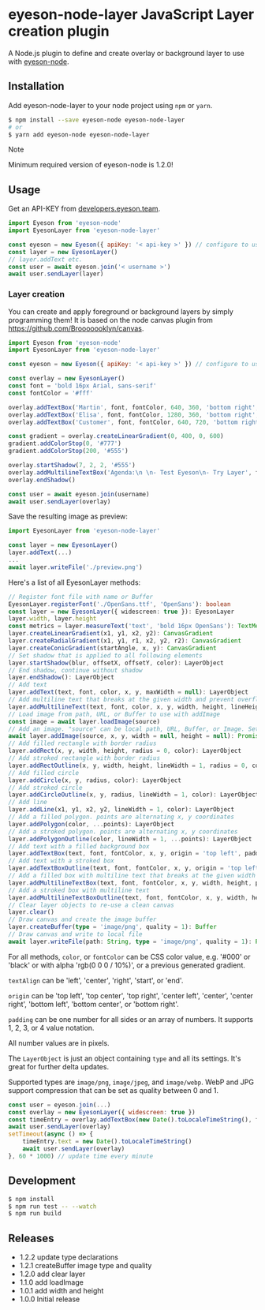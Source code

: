 # eyeson-node-layer JavaScript Layer creation plugin

A Node.js plugin to define and create overlay or background layer to use with
[eyeson-node](https://github.com/eyeson-team/eyeson-node).

## Installation

Add eyeson-node-layer to your node project using `npm` or `yarn`.

```sh
$ npm install --save eyeson-node eyeson-node-layer
# or
$ yarn add eyeson-node eyeson-node-layer
```

> [!NOTE]
> Minimum required version of eyeson-node is 1.2.0!

## Usage

Get an API-KEY from
[developers.eyeson.team](https://developers.eyeson.team).

```js
import Eyeson from 'eyeson-node'
import EyesonLayer from 'eyeson-node-layer'

const eyeson = new Eyeson({ apiKey: '< api-key >' }) // configure to use your api key
const layer = new EyesonLayer()
// layer.addText etc.
const user = await eyeson.join('< username >')
await user.sendLayer(layer)
```

### Layer creation

You can create and apply foreground or background layers by simply programming
them! It is based on the node canvas plugin from https://github.com/Brooooooklyn/canvas.

```js
import Eyeson from 'eyeson-node'
import EyesonLayer from 'eyeson-node-layer'

const eyeson = new Eyeson({ apiKey: '< api-key >' }) // configure to use your api key

const overlay = new EyesonLayer()
const font = 'bold 16px Arial, sans-serif'
const fontColor = '#fff'

overlay.addTextBox('Martin', font, fontColor, 640, 360, 'bottom right', 10, null, 4, '#0000007f')
overlay.addTextBox('Elisa', font, fontColor, 1280, 360, 'bottom right', 10, null, 4, '#0000007f')
overlay.addTextBox('Customer', font, fontColor, 640, 720, 'bottom right', 10, null, 4, '#0000007f')

const gradient = overlay.createLinearGradient(0, 400, 0, 600)
gradient.addColorStop(0, '#777')
gradient.addColorStop(200, '#555')

overlay.startShadow(7, 2, 2, '#555')
overlay.addMultilineTextBox('Agenda:\n \n- Test Eyeson\n- Try Layer', font, fontColor, 700, 400, 240, 200, 20, 22, 4, gradient, 'center')
overlay.endShadow()

const user = await eyeson.join(username)
await user.sendLayer(overlay)
```

Save the resulting image as preview:

```js
import EyesonLayer from 'eyeson-node-layer'

const layer = new EyesonLayer()
layer.addText(...)
...
await layer.writeFile('./preview.png')
```

Here's a list of all EyesonLayer methods:

```ts
// Register font file with name or Buffer
EyesonLayer.registerFont('./OpenSans.ttf', 'OpenSans'): boolean
const layer = new EyesonLayer({ widescreen: true }): EyesonLayer
layer.width, layer.height
const metrics = layer.measureText('text', 'bold 16px OpenSans'): TextMetrics
layer.createLinearGradient(x1, y1, x2, y2): CanvasGradient
layer.createRadialGradient(x1, y1, r1, x2, y2, r2): CanvasGradient
layer.createConicGradient(startAngle, x, y): CanvasGradient
// Set shadow that is applied to all following elements
layer.startShadow(blur, offsetX, offsetY, color): LayerObject
// End shadow, continue without shadow
layer.endShadow(): LayerObject
// Add text
layer.addText(text, font, color, x, y, maxWidth = null): LayerObject
// Add multiline text that breaks at the given width and prevent overflow on given height
layer.addMultilineText(text, font, color, x, y, width, height, lineHeight, textAlign = 'left'): LayerObject
// Load image from path, URL, or Buffer to use with addImage
const image = await layer.loadImage(source)
// Add an image. "source" can be local path, URL, Buffer, or Image. Set width and height to resize the image
await layer.addImage(source, x, y, width = null, height = null): Promise<LayerObject>
// Add filled rectangle with border radius
layer.addRect(x, y, width, height, radius = 0, color): LayerObject
// Add stroked rectangle with border radius
layer.addRectOutline(x, y, width, height, lineWidth = 1, radius = 0, color): LayerObject
// Add filled circle
layer.addCircle(x, y, radius, color): LayerObject
// Add stroked circle
layer.addCircleOutline(x, y, radius, lineWidth = 1, color): LayerObject
// Add line
layer.addLine(x1, y1, x2, y2, lineWidth = 1, color): LayerObject
// Add a filled polygon. points are alternating x, y coordinates
layer.addPolygon(color, ...points): LayerObject
// Add a stroked polygon. points are alternating x, y coordinates
layer.addPolygonOutline(color, lineWidth = 1, ...points): LayerObject
// Add text with a filled background box
layer.addTextBox(text, font, fontColor, x, y, origin = 'top left', padding = 0, maxWidth = null, radius = 0, color): LayerObject
// Add text with a stroked box
layer.addTextBoxOutline(text, font, fontColor, x, y, origin = 'top left', padding = 0, maxWidth = null, radius = 0, lineWidth = 1, color): LayerObject
// Add a filled box with multiline text that breaks at the given width and prevent overflow on given height
layer.addMultilineTextBox(text, font, fontColor, x, y, width, height, padding = 0, lineHeight, radius = 0, color, textAlign = 'left'): LayerObject
// Add a stroked box with multiline text
layer.addMultilineTextBoxOutline(text, font, fontColor, x, y, width, height, padding = 0, lineHeight, radius = 0, lineWidth = 1, color, textAlign = 'left'): LayerObject
// Clear layer objects to re-use a clean canvas
layer.clear()
// Draw canvas and create the image buffer
layer.createBuffer(type = 'image/png', quality = 1): Buffer
// Draw canvas and write to local file
await layer.writeFile(path: String, type = 'image/png', quality = 1): Promise<void>
```

For all methods, `color`, or `fontColor` can be CSS color value, e.g. '#000' or
'black' or with alpha 'rgb(0 0 0 / 10%)', or a previous generated gradient.

`textAlign` can be 'left', 'center', 'right', 'start', or 'end'.

`origin` can be 'top left', 'top center', 'top right', 'center left', 'center',
'center right', 'bottom left', 'bottom center', or 'bottom right'.

`padding` can be one number for all sides or an array of numbers. It supports
1, 2, 3, or 4 value notation.

All number values are in pixels.

The `LayerObject` is just an object containing `type` and all its settings. It's great for further delta updates.

Supported types are `image/png`, `image/jpeg`, and `image/webp`.
WebP and JPG support compression that can be set as quality between 0 and 1.

```js
const user = eyeson.join(...)
const overlay = new EyesonLayer({ widescreen: true })
const timeEntry = overlay.addTextBox(new Date().toLocaleTimeString(), font, fontColor, x, y, origin, padding, maxWidth, radius, backgroundColor)
await user.sendLayer(overlay)
setTimeout(async () => {
    timeEntry.text = new Date().toLocaleTimeString()
    await user.sendLayer(overlay)
}, 60 * 1000) // update time every minute
```

## Development

```sh
$ npm install
$ npm run test -- --watch
$ npm run build
```

## Releases

- 1.2.2 update type declarations
- 1.2.1 createBuffer image type and quality
- 1.2.0 add clear layer
- 1.1.0 add loadImage
- 1.0.1 add width and height
- 1.0.0 Initial release
